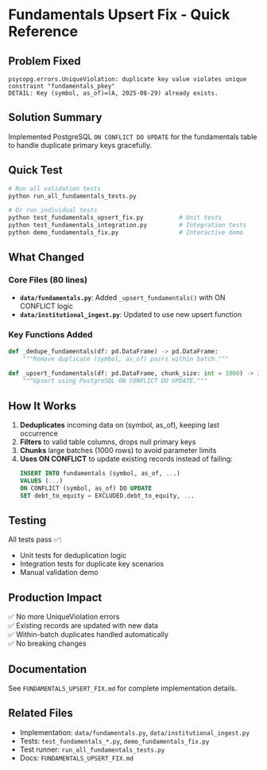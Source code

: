 # Fundamentals Upsert Fix - Quick Reference

## Problem Fixed
```
psycopg.errors.UniqueViolation: duplicate key value violates unique constraint "fundamentals_pkey"
DETAIL: Key (symbol, as_of)=(A, 2025-08-29) already exists.
```

## Solution Summary
Implemented PostgreSQL `ON CONFLICT DO UPDATE` for the fundamentals table to handle duplicate primary keys gracefully.

## Quick Test
```bash
# Run all validation tests
python run_all_fundamentals_tests.py

# Or run individual tests
python test_fundamentals_upsert_fix.py          # Unit tests
python test_fundamentals_integration.py         # Integration tests  
python demo_fundamentals_fix.py                 # Interactive demo
```

## What Changed

### Core Files (80 lines)
- **`data/fundamentals.py`**: Added `_upsert_fundamentals()` with ON CONFLICT logic
- **`data/institutional_ingest.py`**: Updated to use new upsert function

### Key Functions Added
```python
def _dedupe_fundamentals(df: pd.DataFrame) -> pd.DataFrame:
    """Remove duplicate (symbol, as_of) pairs within batch."""
    
def _upsert_fundamentals(df: pd.DataFrame, chunk_size: int = 1000) -> int:
    """Upsert using PostgreSQL ON CONFLICT DO UPDATE."""
```

## How It Works
1. **Deduplicates** incoming data on (symbol, as_of), keeping last occurrence
2. **Filters** to valid table columns, drops null primary keys
3. **Chunks** large batches (1000 rows) to avoid parameter limits
4. **Uses ON CONFLICT** to update existing records instead of failing:
   ```sql
   INSERT INTO fundamentals (symbol, as_of, ...)
   VALUES (...)
   ON CONFLICT (symbol, as_of) DO UPDATE
   SET debt_to_equity = EXCLUDED.debt_to_equity, ...
   ```

## Testing
All tests pass ✅:
- Unit tests for deduplication logic
- Integration tests for duplicate key scenarios
- Manual validation demo

## Production Impact
✅ No more UniqueViolation errors  
✅ Existing records are updated with new data  
✅ Within-batch duplicates handled automatically  
✅ No breaking changes  

## Documentation
See `FUNDAMENTALS_UPSERT_FIX.md` for complete implementation details.

## Related Files
- Implementation: `data/fundamentals.py`, `data/institutional_ingest.py`
- Tests: `test_fundamentals_*.py`, `demo_fundamentals_fix.py`
- Test runner: `run_all_fundamentals_tests.py`
- Docs: `FUNDAMENTALS_UPSERT_FIX.md`
